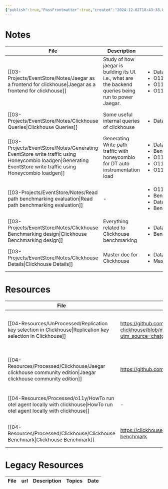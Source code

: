 ```yaml
---
{"publish":true,"PassFrontmatter":true,"created":"2024-12-02T18:43:38.870+05:30","updated":"2024-12-26T09:09:20.828+05:30"}
---
```



# Notes
| File                                                                                                                                                             | Description                                                                                           | tags                                                                                                                                            | Date                         |
| ---------------------------------------------------------------------------------------------------------------------------------------------------------------- | ----------------------------------------------------------------------------------------------------- | ----------------------------------------------------------------------------------------------------------------------------------------------- | ---------------------------- |
| [[03-Projects/EventStore/Notes/Jaegar as a frontend for clickhouse\|Jaegar as a frontend for clickhouse]]                                                     | Study of how jaegar is building its UI. i.e., what are the backend queries being run to power Jaegar. | <ul><li>Database/Clickhouse</li><li>O11y</li><li>O11y/Jaegar</li><li>O11y/Jaegar/RemoteStorage</li></ul>                                        | 3:22 PM - December 09, 2024  |
| [[03-Projects/EventStore/Notes/Clickhouse Queries\|Clickhouse Queries]]                                                                                       | Some useful internal queries of clickhouse                                                            | <ul><li>Database/Clickhouse</li></ul>                                                                                                           | 11:24 AM - December 06, 2024 |
| [[03-Projects/EventStore/Notes/Generating EventStore write traffic using Honeycombio loadgen\|Generating EventStore write traffic using Honeycombio loadgen]] | Generating Write path traffic with honeycombio for DT auto instrumentation load                       | <ul><li>Database/Clickhouse</li><li>Benchmark</li><li>O11y/DistributedTracing</li><li>O11y/AutoIntrumentation</li><li>O11y/Attributes</li></ul> | 10:28 AM - December 06, 2024 |
| [[03-Projects/EventStore/Notes/Read path benchmarking evaluation\|Read path benchmarking evaluation]]                                                         | \-                                                                                                    | <ul><li>O11y</li><li>Benchmark</li><li>Database/Clickhouse</li><li>Benchmark/k6</li></ul>                                                       | 9:19 AM - December 04, 2024  |
| [[03-Projects/EventStore/Notes/Clickhouse Benchmarking design\|Clickhouse Benchmarking design]]                                                               | Everything related to Clickhouse benchmarking                                                         | <ul><li>Database/Clickhouse</li><li>Benchmark</li></ul>                                                                                         | 8:27 PM - December 02, 2024  |
| [[03-Projects/EventStore/Notes/Clickhouse Details\|Clickhouse Details]]                                                                                       | Master doc for Clickhouse                                                                             | <ul><li>Database/Clickhouse</li><li>MasterDoc</li></ul>                                                                                         | 7:15 PM - December 02, 2024  |



# Resources
| File                                                                                                                          | url                                                                                                                   | Description                                                          | type    | tags                                                                                                     | Date                        |
| ----------------------------------------------------------------------------------------------------------------------------- | --------------------------------------------------------------------------------------------------------------------- | -------------------------------------------------------------------- | ------- | -------------------------------------------------------------------------------------------------------- | --------------------------- |
| [[04-Resources/UnProcessed/Replication key selection in Clickhouse\|Replication key selection in Clickhouse]]              | https://github.com/jaegertracing/jaeger-clickhouse/blob/main/guide-sharding-and-replication.md?utm_source=chatgpt.com | Replication key chosen in Jaegar clickhouse community edition        | Article | <ul><li>Database/Clickhouse</li><li>Database/Clickhouse/ReplicationKey</li></ul>                         | 1:05 PM - December 20, 2024 |
| [[04-Resources/Processed/Clickhouse/Jaegar clickhouse community edition\|Jaegar clickhouse community edition]]             | https://github.com/jaegertracing/jaeger-clickhouse                                                                    | Jaegar community edition impl of clickhouse can be used as reference | Article | <ul><li>Database/Clickhouse</li><li>O11y/Jaegar</li><li>O11y/Jaegar/RemoteStorage</li><li>grpc</li></ul> | 3:49 PM - December 09, 2024 |
| [[04-Resources/Processed/o11y/HowTo run otel agent locally with clickhouse\|HowTo run otel agent locally with clickhouse]] | \-                                                                                                                    | Otel agent with clickhouse                                           | Guide   | <ul><li>Database/Clickhouse</li><li>otel</li><li>docker</li></ul>                                        | 4:48 PM - December 06, 2024 |
| [[04-Resources/Processed/Clickhouse/Clickhouse Benchmark\|Clickhouse Benchmark]]                                           | https://clickhouse.com/docs/en/operations/utilities/clickhouse-benchmark                                              | clickhouse read path benchmarking tool                               | Article | <ul><li>Database/Clickhouse</li><li>Benchmark</li></ul>                                                  | 9:21 AM - December 04, 2024 |



# Legacy Resources
| File | url | Description | Topics | Date |
| ---- | --- | ----------- | ------ | ---- |

